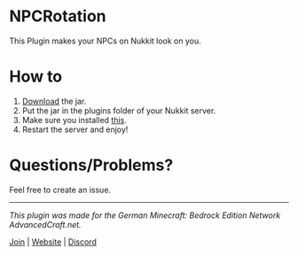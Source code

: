 # NPCRotation
This Plugin makes your NPCs on Nukkit look on you.

# How to
1. [Download](https://github.com/PocketMiner82/NPCRotation/releases/latest) the jar.
2. Put the jar in the plugins folder of your Nukkit server.
3. Make sure you installed [this](https://nukkitx.com/resources/npc.143/).
4. Restart the server and enjoy!

# Questions/Problems?
Feel free to create an issue.

------------

*This plugin was made for the German Minecraft: Bedrock Edition Network AdvancedCraft.net.*

[Join](https://join.advancedcraft.net) | [Website](https://advancedcraft.net) | [Discord](https://discord.advancedcraft.net)
